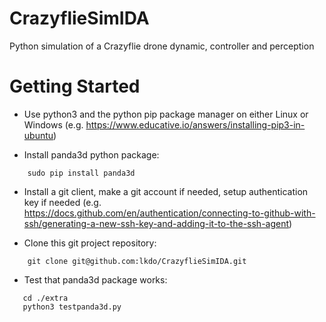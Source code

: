 # CrazyflieSimIDA
Python simulation of a Crazyflie drone dynamic, controller and perception

# Getting Started
- Use python3 and the python pip package manager on either Linux or Windows  (e.g. https://www.educative.io/answers/installing-pip3-in-ubuntu)

- Install panda3d python package:
```
    sudo pip install panda3d
```

- Install a git client, make a git account if needed, setup authentication key if needed (e.g. https://docs.github.com/en/authentication/connecting-to-github-with-ssh/generating-a-new-ssh-key-and-adding-it-to-the-ssh-agent)

- Clone this git project repository:
```
    git clone git@github.com:lkdo/CrazyflieSimIDA.git
```
 
- Test that panda3d package works:
```
   cd ./extra
   python3 testpanda3d.py
```
